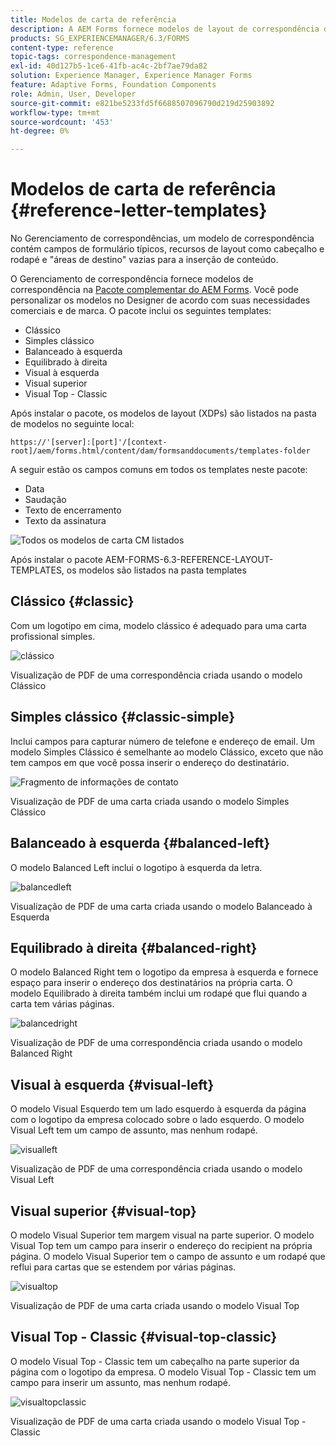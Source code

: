 ```yaml
---
title: Modelos de carta de referência
description: A AEM Forms fornece modelos de layout de correspondência do Gerenciamento de correspondências que você pode usar para criar cartas rapidamente.
products: SG_EXPERIENCEMANAGER/6.3/FORMS
content-type: reference
topic-tags: correspondence-management
exl-id: 40d127b5-1ce6-41fb-ac4c-2bf7ae79da82
solution: Experience Manager, Experience Manager Forms
feature: Adaptive Forms, Foundation Components
role: Admin, User, Developer
source-git-commit: e821be5233fd5f6688507096790d219d25903892
workflow-type: tm+mt
source-wordcount: '453'
ht-degree: 0%

---
```


# Modelos de carta de referência {#reference-letter-templates}

No Gerenciamento de correspondências, um modelo de correspondência contém campos de formulário típicos, recursos de layout como cabeçalho e rodapé e &quot;áreas de destino&quot; vazias para a inserção de conteúdo.

O Gerenciamento de correspondência fornece modelos de correspondência na [Pacote complementar do AEM Forms](https://experienceleague.adobe.com/docs/experience-manager-release-information/aem-release-updates/forms-updates/aem-forms-releases.html?lang=en). Você pode personalizar os modelos no Designer de acordo com suas necessidades comerciais e de marca. O pacote inclui os seguintes templates:

* Clássico
* Simples clássico
* Balanceado à esquerda
* Equilibrado à direita
* Visual à esquerda
* Visual superior
* Visual Top - Classic

Após instalar o pacote, os modelos de layout (XDPs) são listados na pasta de modelos no seguinte local:

`https://'[server]:[port]'/[context-root]/aem/forms.html/content/dam/formsanddocuments/templates-folder`

A seguir estão os campos comuns em todos os templates neste pacote:

* Data
* Saudação
* Texto de encerramento
* Texto da assinatura

![Todos os modelos de carta CM listados](assets/templatescorrespondence.png)

Após instalar o pacote AEM-FORMS-6.3-REFERENCE-LAYOUT-TEMPLATES, os modelos são listados na pasta templates

## Clássico {#classic}

Com um logotipo em cima, modelo clássico é adequado para uma carta profissional simples.

![clássico](assets/classic.png)

Visualização de PDF de uma correspondência criada usando o modelo Clássico

## Simples clássico {#classic-simple}

Inclui campos para capturar número de telefone e endereço de email. Um modelo Simples Clássico é semelhante ao modelo Clássico, exceto que não tem campos em que você possa inserir o endereço do destinatário.

![Fragmento de informações de contato](assets/classicsimple.png)

Visualização de PDF de uma carta criada usando o modelo Simples Clássico

## Balanceado à esquerda {#balanced-left}

O modelo Balanced Left inclui o logotipo à esquerda da letra.

![balancedleft](assets/balancedleft.png)

Visualização de PDF de uma carta criada usando o modelo Balanceado à Esquerda

## Equilibrado à direita {#balanced-right}

O modelo Balanced Right tem o logotipo da empresa à esquerda e fornece espaço para inserir o endereço dos destinatários na própria carta. O modelo Equilibrado à direita também inclui um rodapé que flui quando a carta tem várias páginas.

![balancedright](assets/balancedright.png)

Visualização de PDF de uma correspondência criada usando o modelo Balanced Right

## Visual à esquerda {#visual-left}

O modelo Visual Esquerdo tem um lado esquerdo à esquerda da página com o logotipo da empresa colocado sobre o lado esquerdo. O modelo Visual Left tem um campo de assunto, mas nenhum rodapé.

![visualleft](assets/visualleft.png)

Visualização de PDF de uma correspondência criada usando o modelo Visual Left

## Visual superior {#visual-top}

O modelo Visual Superior tem margem visual na parte superior. O modelo Visual Top tem um campo para inserir o endereço do recipient na própria página. O modelo Visual Superior tem o campo de assunto e um rodapé que reflui para cartas que se estendem por várias páginas.

![visualtop](assets/visualtop.png)

Visualização de PDF de uma carta criada usando o modelo Visual Top

## Visual Top - Classic {#visual-top-classic}

O modelo Visual Top - Classic tem um cabeçalho na parte superior da página com o logotipo da empresa. O modelo Visual Top - Classic tem um campo para inserir um assunto, mas nenhum rodapé.

![visualtopclassic](assets/visualtopclassic.png)

Visualização de PDF de uma carta criada usando o modelo Visual Top - Classic
